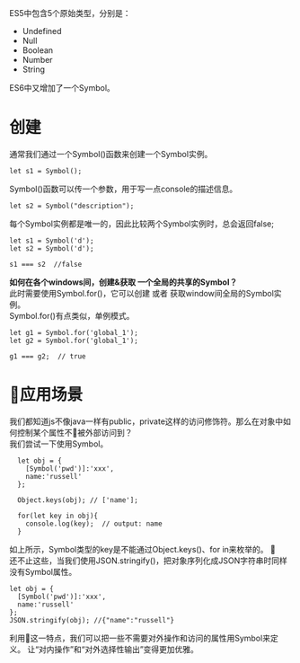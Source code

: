 ES5中包含5个原始类型，分别是：
*  Undefined
*  Null
*  Boolean
*  Number
*  String

ES6中又增加了一个Symbol。

# 创建
通常我们通过一个Symbol()函数来创建一个Symbol实例。
```
let s1 = Symbol();
```
Symbol()函数可以传一个参数，用于写一点console的描述信息。
```
let s2 = Symbol("description");
```
每个Symbol实例都是唯一的，因此比较两个Symbol实例时，总会返回false;
```
let s1 = Symbol('d');
let s2 = Symbol('d');

s1 === s2  //false
```

**如何在各个windows间，创建&获取 一个全局的共享的Symbol？**    
此时需要使用Symbol.for()，它可以创建 或者 获取window间全局的Symbol实例。  
Symbol.for()有点类似，单例模式。
```
let g1 = Symbol.for('global_1');
let g2 = Symbol.for('global_1');

g1 === g2;  // true
```

# 应用场景

我们都知道js不像java一样有public，private这样的访问修饰符。那么在对象中如何控制某个属性不被外部访问到？   
我们尝试一下使用Symbol。
```
  let obj = {
    [Symbol('pwd')]:'xxx',
    name:'russell'
  };
  
  Object.keys(obj); // ['name'];
  
  for(let key in obj){
    console.log(key);  // output: name
  }
```
如上所示，Symbol类型的key是不能通过Object.keys()、for in来枚举的。   
还不止这些，当我们使用JSON.stringify()，把对象序列化成JSON字符串时同样没有Symbol属性。

```
let obj = {
  [Symbol('pwd')]:'xxx',
  name:'russell'
};
JSON.stringify(obj); //{"name":"russell"}
```
利用这一特点，我们可以把一些不需要对外操作和访问的属性用Symbol来定义。 让“对内操作”和“对外选择性输出”变得更加优雅。















